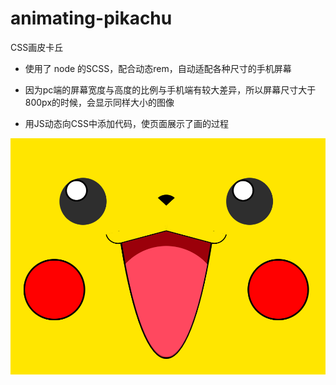 # animating-pikachu
CSS画皮卡丘  

- 使用了 node 的SCSS，配合动态rem，自动适配各种尺寸的手机屏幕 

- 因为pc端的屏幕宽度与高度的比例与手机端有较大差异，所以屏幕尺寸大于800px的时候，会显示同样大小的图像

- 用JS动态向CSS中添加代码，使页面展示了画的过程


[![皮卡丘](https://raw.githubusercontent.com/xianjiezh/animating-pikachu/master/pikachu.png)](https://xianjiezh.github.io/animating-pikachu/animating-version/)